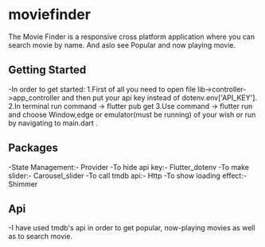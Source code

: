 # moviefinder

The Movie Finder is a responsive cross platform application where you can search movie by name. And aslo see Popular and now playing movie.

## Getting Started

-In order to get started:
    1.First of all you need to open file lib->controller->app_controller and then put your api key instead of dotenv.env['API_KEY'].
    2.In terminal run command -> flutter pub get
    3.Use command -> flutter run and choose Window,edge or emulator(must be running) of your wish or run by navigating to main.dart .

## Packages
-State Management:- Provider
-To hide api key:- Flutter_dotenv
-To make slider:- Carousel_slider
-To call tmdb api:- Http
-To show loading effect:- Shimmer

## Api
-I have used tmdb's api in order to get popular, now-playing movies as well as to search movie.
